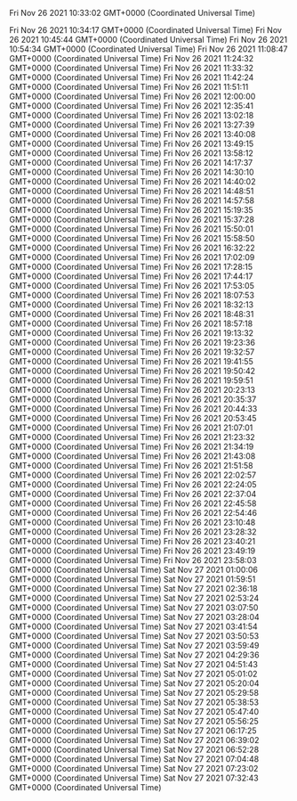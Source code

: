 Fri Nov 26 2021 10:33:02 GMT+0000 (Coordinated Universal Time)

Fri Nov 26 2021 10:34:17 GMT+0000 (Coordinated Universal Time)
Fri Nov 26 2021 10:45:44 GMT+0000 (Coordinated Universal Time)
Fri Nov 26 2021 10:54:34 GMT+0000 (Coordinated Universal Time)
Fri Nov 26 2021 11:08:47 GMT+0000 (Coordinated Universal Time)
Fri Nov 26 2021 11:24:32 GMT+0000 (Coordinated Universal Time)
Fri Nov 26 2021 11:33:32 GMT+0000 (Coordinated Universal Time)
Fri Nov 26 2021 11:42:24 GMT+0000 (Coordinated Universal Time)
Fri Nov 26 2021 11:51:11 GMT+0000 (Coordinated Universal Time)
Fri Nov 26 2021 12:00:00 GMT+0000 (Coordinated Universal Time)
Fri Nov 26 2021 12:35:41 GMT+0000 (Coordinated Universal Time)
Fri Nov 26 2021 13:02:18 GMT+0000 (Coordinated Universal Time)
Fri Nov 26 2021 13:27:39 GMT+0000 (Coordinated Universal Time)
Fri Nov 26 2021 13:40:08 GMT+0000 (Coordinated Universal Time)
Fri Nov 26 2021 13:49:15 GMT+0000 (Coordinated Universal Time)
Fri Nov 26 2021 13:58:12 GMT+0000 (Coordinated Universal Time)
Fri Nov 26 2021 14:17:37 GMT+0000 (Coordinated Universal Time)
Fri Nov 26 2021 14:30:10 GMT+0000 (Coordinated Universal Time)
Fri Nov 26 2021 14:40:02 GMT+0000 (Coordinated Universal Time)
Fri Nov 26 2021 14:48:51 GMT+0000 (Coordinated Universal Time)
Fri Nov 26 2021 14:57:58 GMT+0000 (Coordinated Universal Time)
Fri Nov 26 2021 15:19:35 GMT+0000 (Coordinated Universal Time)
Fri Nov 26 2021 15:37:28 GMT+0000 (Coordinated Universal Time)
Fri Nov 26 2021 15:50:01 GMT+0000 (Coordinated Universal Time)
Fri Nov 26 2021 15:58:50 GMT+0000 (Coordinated Universal Time)
Fri Nov 26 2021 16:32:22 GMT+0000 (Coordinated Universal Time)
Fri Nov 26 2021 17:02:09 GMT+0000 (Coordinated Universal Time)
Fri Nov 26 2021 17:28:15 GMT+0000 (Coordinated Universal Time)
Fri Nov 26 2021 17:44:17 GMT+0000 (Coordinated Universal Time)
Fri Nov 26 2021 17:53:05 GMT+0000 (Coordinated Universal Time)
Fri Nov 26 2021 18:07:53 GMT+0000 (Coordinated Universal Time)
Fri Nov 26 2021 18:32:13 GMT+0000 (Coordinated Universal Time)
Fri Nov 26 2021 18:48:31 GMT+0000 (Coordinated Universal Time)
Fri Nov 26 2021 18:57:18 GMT+0000 (Coordinated Universal Time)
Fri Nov 26 2021 19:13:32 GMT+0000 (Coordinated Universal Time)
Fri Nov 26 2021 19:23:36 GMT+0000 (Coordinated Universal Time)
Fri Nov 26 2021 19:32:57 GMT+0000 (Coordinated Universal Time)
Fri Nov 26 2021 19:41:55 GMT+0000 (Coordinated Universal Time)
Fri Nov 26 2021 19:50:42 GMT+0000 (Coordinated Universal Time)
Fri Nov 26 2021 19:59:51 GMT+0000 (Coordinated Universal Time)
Fri Nov 26 2021 20:23:13 GMT+0000 (Coordinated Universal Time)
Fri Nov 26 2021 20:35:37 GMT+0000 (Coordinated Universal Time)
Fri Nov 26 2021 20:44:33 GMT+0000 (Coordinated Universal Time)
Fri Nov 26 2021 20:53:45 GMT+0000 (Coordinated Universal Time)
Fri Nov 26 2021 21:07:01 GMT+0000 (Coordinated Universal Time)
Fri Nov 26 2021 21:23:32 GMT+0000 (Coordinated Universal Time)
Fri Nov 26 2021 21:34:19 GMT+0000 (Coordinated Universal Time)
Fri Nov 26 2021 21:43:08 GMT+0000 (Coordinated Universal Time)
Fri Nov 26 2021 21:51:58 GMT+0000 (Coordinated Universal Time)
Fri Nov 26 2021 22:02:57 GMT+0000 (Coordinated Universal Time)
Fri Nov 26 2021 22:24:05 GMT+0000 (Coordinated Universal Time)
Fri Nov 26 2021 22:37:04 GMT+0000 (Coordinated Universal Time)
Fri Nov 26 2021 22:45:58 GMT+0000 (Coordinated Universal Time)
Fri Nov 26 2021 22:54:46 GMT+0000 (Coordinated Universal Time)
Fri Nov 26 2021 23:10:48 GMT+0000 (Coordinated Universal Time)
Fri Nov 26 2021 23:28:32 GMT+0000 (Coordinated Universal Time)
Fri Nov 26 2021 23:40:21 GMT+0000 (Coordinated Universal Time)
Fri Nov 26 2021 23:49:19 GMT+0000 (Coordinated Universal Time)
Fri Nov 26 2021 23:58:03 GMT+0000 (Coordinated Universal Time)
Sat Nov 27 2021 01:00:06 GMT+0000 (Coordinated Universal Time)
Sat Nov 27 2021 01:59:51 GMT+0000 (Coordinated Universal Time)
Sat Nov 27 2021 02:36:18 GMT+0000 (Coordinated Universal Time)
Sat Nov 27 2021 02:53:24 GMT+0000 (Coordinated Universal Time)
Sat Nov 27 2021 03:07:50 GMT+0000 (Coordinated Universal Time)
Sat Nov 27 2021 03:28:04 GMT+0000 (Coordinated Universal Time)
Sat Nov 27 2021 03:41:54 GMT+0000 (Coordinated Universal Time)
Sat Nov 27 2021 03:50:53 GMT+0000 (Coordinated Universal Time)
Sat Nov 27 2021 03:59:49 GMT+0000 (Coordinated Universal Time)
Sat Nov 27 2021 04:29:36 GMT+0000 (Coordinated Universal Time)
Sat Nov 27 2021 04:51:43 GMT+0000 (Coordinated Universal Time)
Sat Nov 27 2021 05:01:02 GMT+0000 (Coordinated Universal Time)
Sat Nov 27 2021 05:20:04 GMT+0000 (Coordinated Universal Time)
Sat Nov 27 2021 05:29:58 GMT+0000 (Coordinated Universal Time)
Sat Nov 27 2021 05:38:53 GMT+0000 (Coordinated Universal Time)
Sat Nov 27 2021 05:47:40 GMT+0000 (Coordinated Universal Time)
Sat Nov 27 2021 05:56:25 GMT+0000 (Coordinated Universal Time)
Sat Nov 27 2021 06:17:25 GMT+0000 (Coordinated Universal Time)
Sat Nov 27 2021 06:39:02 GMT+0000 (Coordinated Universal Time)
Sat Nov 27 2021 06:52:28 GMT+0000 (Coordinated Universal Time)
Sat Nov 27 2021 07:04:48 GMT+0000 (Coordinated Universal Time)
Sat Nov 27 2021 07:23:02 GMT+0000 (Coordinated Universal Time)
Sat Nov 27 2021 07:32:43 GMT+0000 (Coordinated Universal Time)
